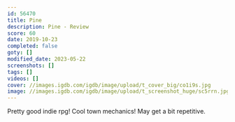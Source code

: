 ```yaml
---
id: 56470
title: Pine
description: Pine - Review
score: 60
date: 2019-10-23
completed: false
goty: []
modified_date: 2023-05-22
screenshots: []
tags: []
videos: []
cover: //images.igdb.com/igdb/image/upload/t_cover_big/co1i9s.jpg
image: //images.igdb.com/igdb/image/upload/t_screenshot_huge/sc5rrn.jpg
---
```

Pretty good indie rpg! Cool town mechanics! May get a bit repetitive.